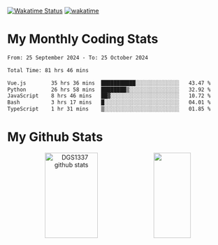 [![Wakatime Status](https://github.com/noopurphalak/noopurphalak/workflows/wakatime-status-update/badge.svg)](https://github.com/noopurphalak/noopurphalak/actions/workflows/main.yml)
[![wakatime](https://wakatime.com/badge/user/80ace140-ef40-4fdd-b8ed-f3be3d2e1aea.svg)](https://wakatime.com/@80ace140-ef40-4fdd-b8ed-f3be3d2e1aea)

# My Monthly Coding Stats

<!--START_SECTION:waka-->

```txt
From: 25 September 2024 - To: 25 October 2024

Total Time: 81 hrs 46 mins

Vue.js        35 hrs 36 mins  ███████████░░░░░░░░░░░░░░   43.47 %
Python        26 hrs 58 mins  ████████▒░░░░░░░░░░░░░░░░   32.92 %
JavaScript    8 hrs 46 mins   ██▓░░░░░░░░░░░░░░░░░░░░░░   10.72 %
Bash          3 hrs 17 mins   █░░░░░░░░░░░░░░░░░░░░░░░░   04.01 %
TypeScript    1 hr 31 mins    ▒░░░░░░░░░░░░░░░░░░░░░░░░   01.85 %
```

<!--END_SECTION:waka-->

# My Github Stats
<div style="text-align: center;">
  <img width="49%" height="195px" src="https://github-readme-stats-sigma-five.vercel.app/api?username=noopurphalak&show_icons=true&count_private=true&hide_border=true&title_color=ecf2f8&icon_color=0d1117&text_color=FFFFFF&bg_color=0d1117" alt="DGS1337 github stats" />
  <img width="41%" height="195px" src="https://github-readme-stats-sigma-five.vercel.app/api/top-langs/?username=noopurphalak&layout=compact&hide_border=true&title_color=ecf2f8&text_color=FFFFFF&bg_color=0d1117" />
</div>

